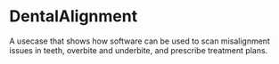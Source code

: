 # DentalAlignment
A usecase that shows how software can be used to scan misalignment issues in teeth, overbite and underbite, and prescribe treatment plans.
